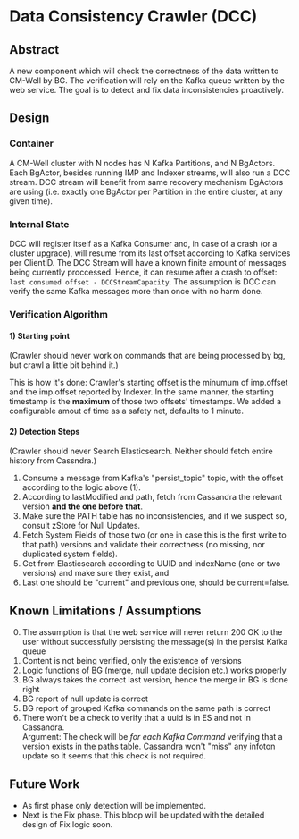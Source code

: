 Data Consistency Crawler (DCC)
=======================

Abstract
--------
A new component which will check the correctness of the data written to CM-Well by BG.
The verification will rely on the Kafka queue written by the web service. The goal is to detect and fix data inconsistencies proactively.

Design
------

### Container
A CM-Well cluster with N nodes has N Kafka Partitions, and N BgActors. Each BgActor, besides running IMP and Indexer streams, will also run a DCC stream.
DCC stream will benefit from same recovery mechanism BgActors are using (i.e. exactly one BgActor per Partition in the entire cluster, at any given time).

### Internal State
DCC will register itself as a Kafka Consumer and, in case of a crash (or a cluster upgrade), will resume from its last offset according to Kafka services per ClientID.
The DCC Stream will have a known finite amount of messages being currently proccessed. Hence, it can resume after a crash to offset: `last consumed offset - DCCStreamCapacity`.
The assumption is DCC can verify the same Kafka messages more than once with no harm done. 

### Verification Algorithm

#### 1) Starting point

(Crawler should never work on commands that are being processed by bg, but crawl a little bit behind it.)

This is how it's done: Crawler's starting offset is the minumum of imp.offset and the imp.offset reported by Indexer. In the same manner, the starting timestamp is the **maximum** of those two offsets' timestamps. We added a configurable amout of time as a safety net, defaults to 1 minute.

#### 2) Detection Steps

(Crawler should never Search Elasticsearch. Neither should fetch entire history from Cassndra.)

1. Consume a message from Kafka's "persist_topic" topic, with the offset according to the logic above (1).
2. According to lastModified and path, fetch from Cassandra the relevant version **and the one before that**.
3. Make sure the PATH table has no inconsistencies, and if we suspect so, consult zStore for Null Updates.
4. Fetch System Fields of those two (or one in case this is the first write to that path) versions and validate their correctness (no missing, nor duplicated system fields).
5. Get from Elasticsearch according to UUID and indexName (one or two versions) and make sure they exist, and
6. Last one should be "current" and previous one, should be current=false.


Known Limitations / Assumptions
-----------------
0. The assumption is that the web service will never return 200 OK to the user without successfully persisting the message(s) in the persist Kafka queue
0. Content is not being verified, only the existence of versions
0. Logic functions of BG (merge, null update decision etc.) works properly
0. BG always takes the correct last version, hence the merge in BG is done right
0. BG report of null update is correct
0. BG report of grouped Kafka commands on the same path is correct
0. There won't be a check to verify that a uuid is in ES and not in Cassandra.  
Argument: The check will be _for each Kafka Command_ verifying that a version exists in the paths table. Cassandra won't "miss" any infoton update so it seems that this check is not required.

Future Work
-----------
- As first phase only detection will be implemented.
- Next is the Fix phase. This bloop will be updated with the detailed design of Fix logic soon.